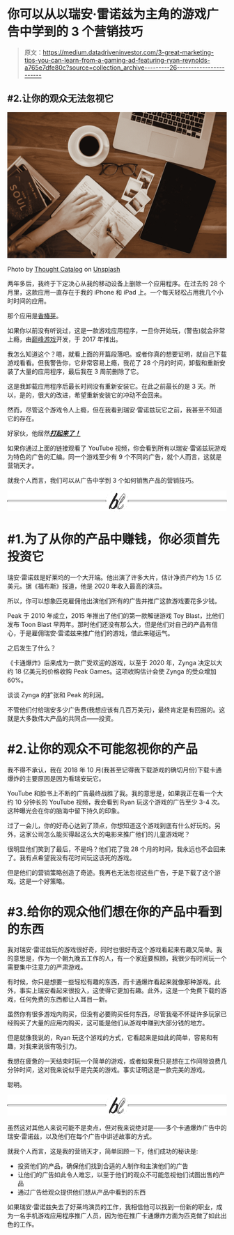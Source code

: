 # 你可以从以瑞安·雷诺兹为主角的游戏广告中学到的 3 个营销技巧

> 原文：<https://medium.datadriveninvestor.com/3-great-marketing-tips-you-can-learn-from-a-gaming-ad-featuring-ryan-reynolds-a765e7dfe80c?source=collection_archive---------26----------------------->

## #2.让你的观众无法忽视它

![](img/d5e69cbd0cf7135c5abb46740c776408.png)

Photo by [Thought Catalog](https://unsplash.com/@thoughtcatalog?utm_source=medium&utm_medium=referral) on [Unsplash](https://unsplash.com?utm_source=medium&utm_medium=referral)

两年多后，我终于下定决心从我的移动设备上删除一个应用程序。在过去的 28 个月里，这款应用一直存在于我的 iPhone 和 iPad 上。一个每天轻松占用我几个小时时间的应用。

那个应用是[香椿芽](https://www.zynga.com/games/toon-blast/)。

如果你以前没有听说过，这是一款游戏应用程序，一旦你开始玩，(警告)就会非常上瘾，由[巅峰游戏](https://peak.com/)开发，于 2017 年推出。

我怎么知道这个？嗯，就看上面的开篇段落吧。或者你真的想要证明，就自己下载游戏看看。但我警告你，它非常容易上瘾，我花了 28 个月的时间，卸载和重新安装了大量的应用程序，最后我在 3 周前删除了它。

这是我卸载应用程序后最长时间没有重新安装它。在此之前最长的是 3 天。所以，是的，很大的改进，希望重新安装它的冲动不会回来。

然而，尽管这个游戏令人上瘾，但在我看到瑞安·雷诺兹玩它之前，我甚至不知道它的存在。

好家伙，他居然[***打起来了！***](https://www.youtube.com/watch?v=pPe_cwcSZPw)

如果你通过上面的链接观看了 YouTube 视频，你会看到所有以瑞安·雷诺兹玩游戏为特色的广告的汇编。同一个游戏至少有 9 个不同的广告，就个人而言，这就是营销天才。

就我个人而言，我们可以从广告中学到 3 个如何销售产品的营销技巧。

![](img/4be678eb2f7db9e0776842c8bddd23c2.png)

# #1.为了从你的产品中赚钱，你必须首先投资它

瑞安·雷诺兹是好莱坞的一个大开端。他出演了许多大片，估计净资产约为 1.5 亿美元。据《福布斯》报道，他是 2020 年收入最高的演员。

所以，你可以想象匹克雇佣他出演他们所有的广告并推广这款游戏要花多少钱。

Peak 于 2010 年成立，2015 年推出了他们的第一款解谜游戏 Toy Blast，比他们发布 Toon Blast 早两年。那时他们还没有那么大，但是他们对自己的产品有信心，于是雇佣瑞安·雷诺兹来推广他们的游戏，借此来碰运气。

之后发生了什么？

《卡通爆炸》后来成为一款广受欢迎的游戏，以至于 2020 年，Zynga 决定以大约 18 亿美元的价格收购 Peak Games。这项收购估计会使 Zynga 的受众增加 60%。

谈谈 Zynga 的扩张和 Peak 的利润。

不管他们付给瑞安多少广告费(我想应该有几百万美元)，最终肯定是有回报的。这就是大多数伟大产品的共同点——投资。

# #2.让你的观众不可能忽视你的产品

我不得不承认，我在 2018 年 10 月(我甚至记得我下载游戏的确切月份)下载卡通爆炸的主要原因是因为看瑞安玩它。

YouTube 和脸书上不断的广告最终战胜了我。我的意思是，如果我正在看一个大约 10 分钟长的 YouTube 视频，我会看到 Ryan 玩这个游戏的广告至少 3-4 次。这种曝光会在你的脑海中留下持久的印象。

过了一会儿，你的好奇心达到了顶点，你想知道这个游戏到底有什么好玩的。另外，这家公司怎么能买得起这么大的电影来推广他们的儿童游戏呢？

很明显他们笑到了最后，不是吗？他们花了我 28 个月的时间，我永远也不会回来了。我有点希望我没有花时间玩这该死的游戏。

但是他们的营销策略创造了奇迹。我再也无法忽视这些广告，于是下载了这个游戏。这是一个好策略。

# #3.给你的观众他们想在你的产品中看到的东西

我对瑞安·雷诺兹玩的游戏很好奇，同时也很好奇这个游戏看起来有趣又简单。我的意思是，作为一个朝九晚五工作的人，有一个家庭要照顾，我很少有时间玩一个需要集中注意力的严肃游戏。

有时候，你只是想要一些轻松有趣的东西，而卡通爆炸看起来就像那种游戏。此外，事实上瑞安看起来很投入，这使得它更加有趣。此外，这是一个免费下载的游戏，任何免费的东西都让人耳目一新。

虽然你有很多游戏内购买，但没有必要购买任何东西，尽管我毫不怀疑许多玩家已经购买了大量的应用内购买，这可能是他们从游戏中赚到大部分钱的地方。

但是就像我说的，Ryan 玩这个游戏的方式，它看起来是如此的简单，容易和有趣，对我来说很有吸引力。

我想在疲惫的一天结束时玩一个简单的游戏，或者如果我只是想在工作间隙浪费几分钟时间，这对我来说似乎是完美的游戏。事实证明这是一款完美的游戏。

聪明。

![](img/4be678eb2f7db9e0776842c8bddd23c2.png)

虽然这对其他人来说可能不是卖点，但对我来说绝对是——多个卡通爆炸广告中的瑞安·雷诺兹，以及他们在每个广告中讲述故事的方式。

就我个人而言，这是我的营销天才，简单回顾一下，他们成功的秘诀是:

*   投资他们的产品，确保他们找到合适的人制作和主演他们的广告
*   让他们的广告如此令人难忘，以至于他们的观众不可能忽视他们试图出售的产品
*   通过广告给观众提供他们想从产品中看到的东西

如果瑞安·雷诺兹失去了好莱坞演员的工作，我相信他可以找到一份新的职业，成为一名手机游戏应用程序推广人员，因为他在推广卡通爆炸方面为匹克做了如此出色的工作。
